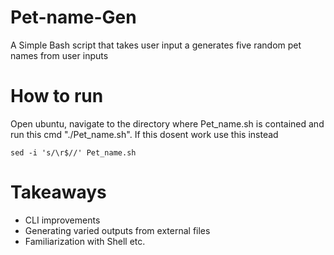 # Pet-name-Gen
A Simple Bash script that takes user input a generates five random pet names from user inputs

# How to run 
Open ubuntu, navigate to the directory where Pet_name.sh is contained and run this cmd "./Pet_name.sh". If this dosent work use this instead
```
sed -i 's/\r$//' Pet_name.sh
```
# Takeaways
- CLI improvements
- Generating varied outputs from external files
- Familiarization with Shell etc.
